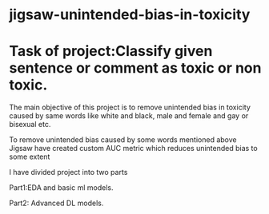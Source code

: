 # jigsaw-unintended-bias-in-toxicity
# Task of project:Classify given sentence or comment as toxic or non toxic.

The main objective of this project is to remove unintended bias in toxicity caused by same words like white and black, male and female and gay or bisexual etc.

To remove unintended bias caused by some words mentioned above Jigsaw have created custom AUC metric which reduces unintended bias to some extent

I have divided project into two parts 

Part1:EDA and basic ml models.

Part2: Advanced DL models.
